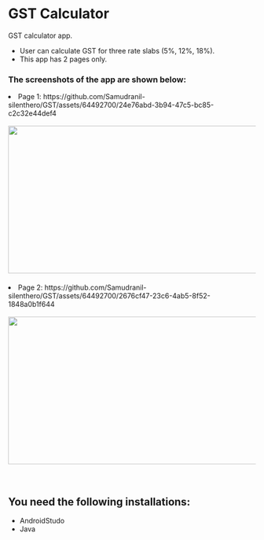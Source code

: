 # GST Calculator
GST calculator app.
<ul>
  <li>User can calculate GST for three rate slabs (5%, 12%, 18%).
  <li>This app has 2 pages only.
</ul>

<h3>The screenshots of the app are shown below: </h3>
<li>Page 1: https://github.com/Samudranil-silenthero/GST/assets/64492700/24e76abd-3b94-47c5-bc85-c2c32e44def4
<br><br>
<img src="https://github.com/Samudranil-silenthero/GST/assets/64492700/24e76abd-3b94-47c5-bc85-c2c32e44def4" width="1200" height="300"><br><br>
<li>Page 2: https://github.com/Samudranil-silenthero/GST/assets/64492700/2676cf47-23c6-4ab5-8f52-1848a0b1f644
 <br><br>
<img src="https://github.com/Samudranil-silenthero/GST/assets/64492700/2676cf47-23c6-4ab5-8f52-1848a0b1f644" width="1200" height="300"><br><br><br>

## You need the following installations:
- AndroidStudo
- Java
